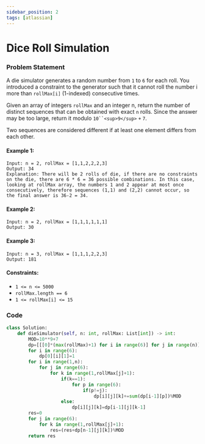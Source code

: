 ```yaml
---
sidebar_position: 2
tags: [atlassian]
---
```


# Dice Roll Simulation

### Problem Statement

A die simulator generates a random number from `1` to `6` for each roll. You introduced a constraint to the generator such that it cannot roll the number i more than `rollMax[i]` (1-indexed) consecutive times.

Given an array of integers `rollMax` and an integer n, return the number of distinct sequences that can be obtained with exact `n` rolls. Since the answer may be too large, return it modulo ` 10``<sup>9</sup> ` `+` `7`.

Two sequences are considered different if at least one element differs from each other.

#### Example 1:

```
Input: n = 2, rollMax = [1,1,2,2,2,3]
Output: 34
Explanation: There will be 2 rolls of die, if there are no constraints on the die, there are 6 * 6 = 36 possible combinations. In this case, looking at rollMax array, the numbers 1 and 2 appear at most once consecutively, therefore sequences (1,1) and (2,2) cannot occur, so the final answer is 36-2 = 34.
```

#### Example 2:

```
Input: n = 2, rollMax = [1,1,1,1,1,1]
Output: 30
```

#### Example 3:

```
Input: n = 3, rollMax = [1,1,1,2,2,3]
Output: 181
```

#### Constraints:

- `1 <= n <= 5000`
- `rollMax.length == 6`
- `1 <= rollMax[i] <= 15`

### Code

```python title="Python Code"
class Solution:
    def dieSimulator(self, n: int, rollMax: List[int]) -> int:
        MOD=10**9+7
        dp=[[[0]*(max(rollMax)+1) for i in range(6)] for j in range(n)]
        for i in range(6):
            dp[0][i][1]=1
        for i in range(1,n):
            for j in range(6):
                for k in range(1,rollMax[j]+1):
                    if(k==1):
                        for p in range(6):
                            if(p!=j):
                                dp[i][j][k]+=sum(dp[i-1][p])%MOD
                    else:
                        dp[i][j][k]=dp[i-1][j][k-1]
        res=0
        for j in range(6):
            for k in range(1,rollMax[j]+1):
                res=(res+dp[n-1][j][k])%MOD
        return res
```
